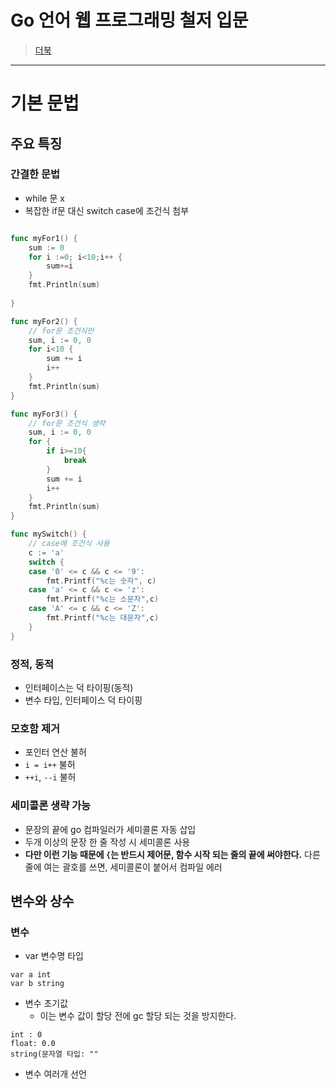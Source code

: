 # Go 언어 웹 프로그래밍 철저 입문
> [더북](https://play.golang.org/)

---

# 기본 문법

## 주요 특징

### 간결한 문법

- while 문 x
- 복잡한 if문 대신 switch case에 조건식 첨부


```go

func myFor1() {
	sum := 0
	for i :=0; i<10;i++ {
		sum+=i
	}
	fmt.Println(sum)
		
}

func myFor2() {
	// for문 조건식만
	sum, i := 0, 0
	for i<10 {
		sum += i
		i++
	}
	fmt.Println(sum)
}

func myFor3() {
	// for문 조건식 생략
	sum, i := 0, 0
	for {
		if i>=10{
			break
		}
		sum += i
		i++
	}
	fmt.Println(sum)
}

func mySwitch() {
	// case에 조건식 사용
	c := 'a'
	switch {
	case '0' <= c && c <= '9':
		fmt.Printf("%c는 숫자", c)
	case 'a' <= c && c <= 'z':
		fmt.Printf("%c는 소문자",c)
	case 'A' <= c && c <= 'Z':
		fmt.Printf("%c는 대문자",c)
	}
}

```

### 정적, 동적
- 인터페이스는 덕 타이핑(동적)
- 변수 타입, 인터페이스 덕 타이핑

### 모호함 제거
- 포인터 연산 불허
- `i = i++` 불허
- `++i`, `--i` 불허

### 세미콜론 생략 가능
- 문장의 끝에 go 컴파일러가 세미콜론 자동 삽입
- 두개 이상의 문장 한 줄 작성 시 세미콜론 사용
- **다만 이런 기능 때문에 `{`는 반드시 제어문, 함수 시작 되는 줄의 끝에 써야한다.** 다른 줄에 여는 괄호를 쓰면, 세미콜론이 붙어서 컴파일 에러

## 변수와 상수

### 변수
- var 변수명 타입

```
var a int
var b string
```

- 변수 초기값
  - 이는 변수 값이 할당 전에 gc 할당 되는 것을 방지한다.
```
int : 0
float: 0.0
string(문자열 타입: ""
```

- 변수 여러개 선언
